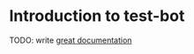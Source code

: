 # Introduction to test-bot

TODO: write [great documentation](http://jacobian.org/writing/what-to-write/)
